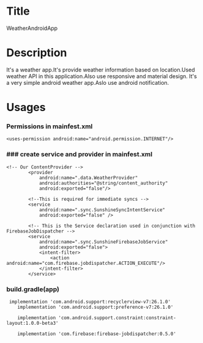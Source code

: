 # Title 
WeatherAndroidApp
# Description
It's a weather app.It's provide weather information based on location.Used weather API in this application.Also use responsive and material design.
It's a very simple android weather app.Aslo use android notification.

# Usages

### Permissions in mainfest.xml
``````````
<uses-permission android:name="android.permission.INTERNET"/>
``````````

### ### create service and provider in mainfest.xml
``````
<!-- Our ContentProvider -->
        <provider
            android:name=".data.WeatherProvider"
            android:authorities="@string/content_authority"
            android:exported="false"/>

        <!--This is required for immediate syncs -->
        <service
            android:name=".sync.SunshineSyncIntentService"
            android:exported="false" />

        <!-- This is the Service declaration used in conjunction with FirebaseJobDispatcher -->
        <service
            android:name=".sync.SunshineFirebaseJobService"
            android:exported="false">
            <intent-filter>
                <action android:name="com.firebase.jobdispatcher.ACTION_EXECUTE"/>
            </intent-filter>
        </service>
``````
### build.gradle(app)
````````
 implementation 'com.android.support:recyclerview-v7:26.1.0'
    implementation 'com.android.support:preference-v7:26.1.0'

    implementation 'com.android.support.constraint:constraint-layout:1.0.0-beta3'

    implementation 'com.firebase:firebase-jobdispatcher:0.5.0'
````````
